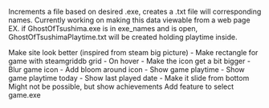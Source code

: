 Increments a file based on desired .exe, creates a .txt file will corresponding names. Currently working on making this data viewable from a web page
EX. if GhostOfTsushima.exe is in exe_names and is open, GhostOfTsushimaPlaytime.txt will be created holding playtime inside.

Make site look better (inspired from steam big picture)
    - Make rectangle for game with steamgriddb grid
    - On hover
        - Make the icon get a bit bigger
        - Blur game icon
        - Add bloom around icon
        - Show game playtime
        - Show game playtime today
        - Show last played date
        - Make it slide from bottom
Might not be possible, but show achievements 
Add feature to select game.exe 
